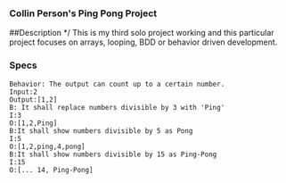 ### Collin Person's Ping Pong Project

##Description
  */ This is my third solo project working and this particular project focuses on arrays, looping, BDD or behavior driven development.


  ### Specs
    Behavior: The output can count up to a certain number.
    Input:2
    Output:[1,2]
    B: It shall replace numbers divisible by 3 with 'Ping'
    I:3
    O:[1,2,Ping]
    B:It shall show numbers divisible by 5 as Pong
    I:5
    O:[1,2,ping,4,pong]
    B:It shall show numbers divisible by 15 as Ping-Pong
    I:15
    O:[... 14, Ping-Pong]
